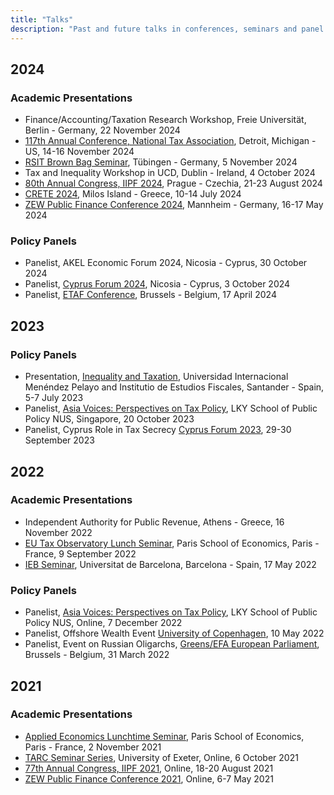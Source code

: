 ```yaml
---
title: "Talks"
description: "Past and future talks in conferences, seminars and panel discussions"
---
```


## 2024

### Academic Presentations

-  Finance/Accounting/Taxation Research Workshop, Freie Universität, Berlin - Germany, 22 November 2024
-  [117th Annual Conference, National Tax Association](https://nta.confex.com/nta/2024/cfp.cgi), Detroit, Michigan - US, 14-16 November 2024
-  [RSIT Brown Bag Seminar](https://uni-tuebingen.de/fakultaeten/wirtschafts-und-sozialwissenschaftliche-fakultaet/faecher/fachbereich-wirtschaftswissenschaft/wirtschaftswissenschaft/forschung/research-seminars/rsit-brown-bag-seminar/), Tübingen - Germany, 5 November 2024
-  Tax and Inequality Workshop in UCD, Dublin - Ireland, 4 October 2024
-  [80th Annual Congress, IIPF 2024](https://iipf2024.vse.cz), Prague - Czechia, 21-23 August 2024
-  [CRETE 2024](https://www2.aueb.gr/conferences/Crete2024/), Milos Island - Greece, 10-14 July 2024
-  [ZEW Public Finance Conference 2024](https://www.zew.de/en/events-and-professional-training/detail/2024-zew-public-finance-conference/4254?cHash=64320627851bf1ef140eb94c8dd73e6c), Mannheim - Germany, 16-17 May 2024

### Policy Panels

-  Panelist, AKEL Economic Forum 2024, Nicosia - Cyprus, 30 October 2024
-  Panelist, [Cyprus Forum 2024](https://cyprusforum.cy), Nicosia - Cyprus, 3 October 2024
-  Panelist, [ETAF Conference](https://etaf.tax/wp-content/uploads/2024/04/programme-etaf-conference-17-april-final-1.pdf), Brussels - Belgium, 17 April 2024


## 2023

### Policy Panels

-  Presentation, [Inequality and Taxation](https://wapps001.uimp.es/uxxiconsultas/ficheros/4/6458865FC.pdf), Universidad Internacional Menéndez Pelayo and Institutio de Estudios Fiscales, Santander - Spain, 5-7 July 2023
-  Panelist, [Asia Voices: Perspectives on Tax Policy](https://lkyspp.nus.edu.sg/ips/events/details/asia-voices-perspectives-on-tax-policy-seminar-2023), LKY School of Public Policy NUS, Singapore, 20 October 2023
- Panelist, Cyprus Role in Tax Secrecy [Cyprus Forum 2023](https://2023.cyprusforum.cy), 29-30 September 2023

## 2022 

### Academic Presentations

-  Independent Authority for Public Revenue, Athens - Greece, 16 November 2022
-  [EU Tax Observatory Lunch Seminar](https://www.parisschoolofeconomics.eu/en/research/academic-activity/seminars/eu-tax-observatory-seminar/), Paris School of Economics, Paris - France, 9 September 2022
-  [IEB Seminar](https://ieb.ub.edu/en/event/hybrid-seminar-panayiotis-nicolaides-eu-tax-observatory-pse-and-hertie-school-berlin-electronic-payments-lottery-and-tax-revenue-evidence-from-a-natural-experiment-in-greece/), Universitat de Barcelona, Barcelona - Spain, 17 May 2022

### Policy Panels

-   Panelist, [Asia Voices: Perspectives on Tax Policy](https://lkyspp.nus.edu.sg/ips/events/details/asia-voices-perspectives-on-tax-policy-seminar-2022), LKY School of Public Policy NUS, Online, 7 December 2022
-  Panelist, Offshore Wealth Event [University of Copenhagen](https://www.econ.ku.dk/cebi/events/conferences-and-workshops/conference-ouncovering-hidden-wealth---ways-to-stop-offshore-secrecy/), 10 May 2022
-  Panelist, Event on Russian Oligarchs, [Greens/EFA European Parliament](https://www.greens-efa.eu/en/article/event/russian-oligarchs-what-we-dont-know-about-what-the-rich-own), Brussels - Belgium, 31 March 2022

## 2021

### Academic Presentations

-  [Applied Economics Lunchtime Seminar](https://www.parisschoolofeconomics.eu/en/research/academic-activity/seminars/applied-economics-lunch-seminar/), Paris School of Economics, Paris - France, 2 November 2021
-  [TARC Seminar Series](https://www.exeter.ac.uk/research/centres/tarc/events/masterclasses/seminarseries/), University of Exeter, Online, 6 October 2021
-  [77th Annual Congress, IIPF 2021](https://www.iipf.org/cng2021.html#:~:text=It%20was%20held%20on%20line,and%20some%20virtual%20social%20events), Online, 18-20 August 2021
-  [ZEW Public Finance Conference 2021](https://www.zew.de/en/events-and-professional-training/detail/2021-zew-public-finance-conference-1/3220?cHash=31441f3b2734b5baef51620f85b18ac9), Online, 6-7 May 2021
